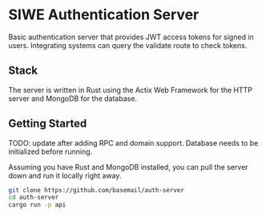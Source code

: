 # SIWE Authentication Server

Basic authentication server that provides JWT access tokens for signed in users. Integrating systems can query the validate route to check tokens.

## Stack

The server is written in Rust using the Actix Web Framework for the HTTP server and MongoDB for the database.

## Getting Started
TODO: update after adding RPC and domain support. Database needs to be initialized before running.

Assuming you have Rust and MongoDB installed, you can pull the server down and run it locally right away.

```bash
git clone https://github.com/basemail/auth-server
cd auth-server
cargo run -p api
```
